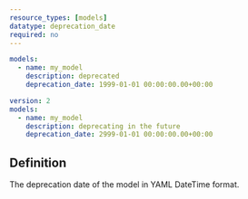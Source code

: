 ```yaml
---
resource_types: [models]
datatype: deprecation_date
required: no
---
```


<File name='models/<schema>.yml'>

```yml
models:
  - name: my_model
    description: deprecated
    deprecation_date: 1999-01-01 00:00:00.00+00:00
```
</File>

<File name='models/<schema>.yml'>

```yml
version: 2
models:
  - name: my_model
    description: deprecating in the future
    deprecation_date: 2999-01-01 00:00:00.00+00:00
```

</File>

## Definition

The deprecation date of the model in YAML DateTime format. 

